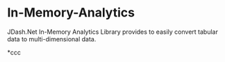 In-Memory-Analytics
===================

JDash.Net In-Memory Analytics Library provides to easily convert tabular data to multi-dimensional data.

*ccc
